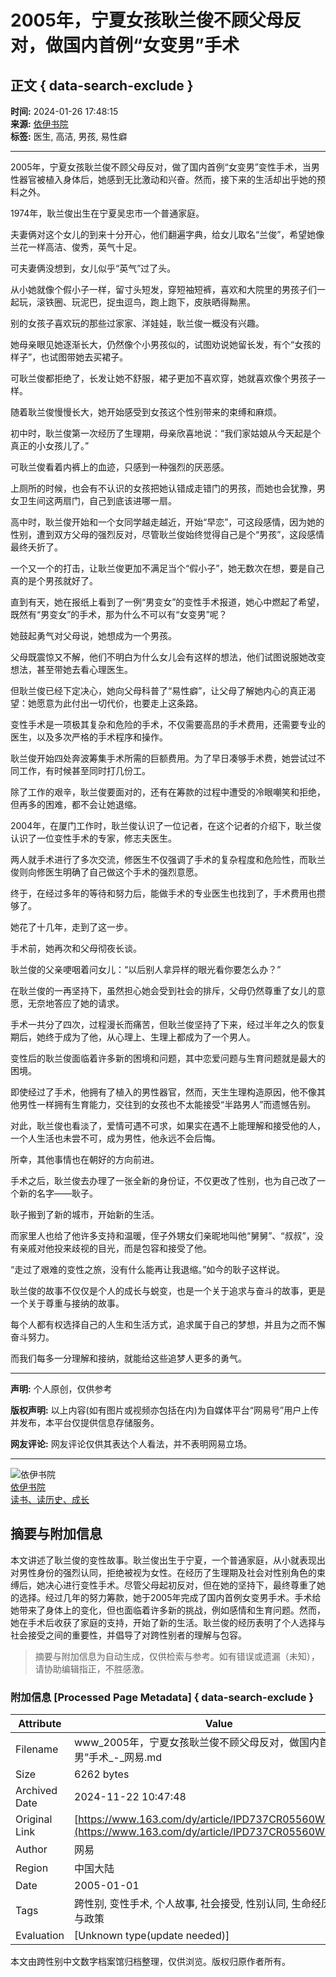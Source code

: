 # 2005年，宁夏女孩耿兰俊不顾父母反对，做国内首例“女变男”手术

## 正文 { data-search-exclude }


**时间:** 2024-01-26 17:48:15  
**来源:** [依伊书院](https://www.163.com/dy/media/T1668932237905.html)  
**标签:** 医生, 高洁, 男孩, 易性癖  

---

2005年，宁夏女孩耿兰俊不顾父母反对，做了国内首例“女变男”变性手术，当男性器官被植入身体后，她感到无比激动和兴奋。然而，接下来的生活却出乎她的预料之外。

1974年，耿兰俊出生在宁夏吴忠市一个普通家庭。

夫妻俩对这个女儿的到来十分开心，他们翻遍字典，给女儿取名“兰俊”，希望她像兰花一样高洁、俊秀，英气十足。

可夫妻俩没想到，女儿似乎“英气”过了头。

从小她就像个假小子一样，留寸头短发，穿短袖短裤，喜欢和大院里的男孩子们一起玩，滚铁圈、玩泥巴，捉虫逗鸟，跑上跑下，皮肤晒得黝黑。

别的女孩子喜欢玩的那些过家家、洋娃娃，耿兰俊一概没有兴趣。

她母亲眼见她逐渐长大，仍然像个小男孩似的，试图劝说她留长发，有个“女孩的样子”，也试图带她去买裙子。

可耿兰俊都拒绝了，长发让她不舒服，裙子更加不喜欢穿，她就喜欢像个男孩子一样。

随着耿兰俊慢慢长大，她开始感受到女孩这个性别带来的束缚和麻烦。

初中时，耿兰俊第一次经历了生理期，母亲欣喜地说：“我们家姑娘从今天起是个真正的小女孩儿了。”

可耿兰俊看着内裤上的血迹，只感到一种强烈的厌恶感。

上厕所的时候，也会有不认识的女孩把她认错成走错门的男孩，而她也会犹豫，男女卫生间这两扇门，自己到底该进哪一扇。

高中时，耿兰俊开始和一个女同学越走越近，开始“早恋”，可这段感情，因为她的性别，遭到双方父母的强烈反对，尽管耿兰俊始终觉得自己是个“男孩”，这段感情最终夭折了。

一个又一个的打击，让耿兰俊更加不满足当个“假小子”，她无数次在想，要是自己真的是个男孩就好了。

直到有天，她在报纸上看到了一例“男变女”的变性手术报道，她心中燃起了希望，既然有“男变女”的手术，那为什么不可以有“女变男”呢？

她鼓起勇气对父母说，她想成为一个男孩。

父母既震惊又不解，他们不明白为什么女儿会有这样的想法，他们试图说服她改变想法，甚至带她去看心理医生。

但耿兰俊已经下定决心，她向父母科普了“易性癖”，让父母了解她内心的真正渴望：她愿意为此付出一切代价，也要走上这条路。

变性手术是一项极其复杂和危险的手术，不仅需要高昂的手术费用，还需要专业的医生，以及多次严格的手术程序和操作。

耿兰俊开始四处奔波筹集手术所需的巨额费用。为了早日凑够手术费，她尝试过不同工作，有时候甚至同时打几份工。

除了工作的艰辛，耿兰俊要面对的，还有在筹款的过程中遭受的冷眼嘲笑和拒绝，但再多的困难，都不会让她退缩。

2004年，在厦门工作时，耿兰俊认识了一位记者，在这个记者的介绍下，耿兰俊认识了一位变性手术的专家，修志夫医生。

两人就手术进行了多次交流，修医生不仅强调了手术的复杂程度和危险性，而耿兰俊则向修医生明确了自己做这个手术的强烈意愿。

终于，在经过多年的等待和努力后，能做手术的专业医生也找到了，手术费用也攒够了。

她花了十几年，走到了这一步。

手术前，她再次和父母彻夜长谈。

耿兰俊的父亲哽咽着问女儿：“以后别人拿异样的眼光看你要怎么办？”

在耿兰俊的一再坚持下，虽然担心她会受到社会的排斥，父母仍然尊重了女儿的意愿，无奈地答应了她的请求。

手术一共分了四次，过程漫长而痛苦，但耿兰俊坚持了下来，经过半年之久的恢复期后，她终于成为了他，从心理上、生理上都成为了一个男人。

变性后的耿兰俊面临着许多新的困境和问题，其中恋爱问题与生育问题就是最大的困境。

即使经过了手术，他拥有了植入的男性器官，然而，天生生理构造原因，他不像其他男性一样拥有生育能力，交往到的女孩也不太能接受“半路男人”而遗憾告别。

对此，耿兰俊也看淡了，爱情可遇不可求，如果实在遇不上能理解和接受他的人，一个人生活也未尝不可，成为男性，他永远不会后悔。

所幸，其他事情也在朝好的方向前进。

手术之后，耿兰俊去办理了一张全新的身份证，不仅更改了性别，也为自己改了一个新的名字——耿子。

耿子搬到了新的城市，开始新的生活。

而家里人也给了他许多支持和温暖，侄子外甥女们亲昵地叫他“舅舅”、“叔叔”，没有亲戚对他投来歧视的目光，而是包容和接受了他。

“走过了艰难的变性之旅，没有什么能再让我退缩。”如今的耿子这样说。

耿兰俊的故事不仅仅是个人的成长与蜕变，也是一个关于追求与奋斗的故事，更是一个关于尊重与接纳的故事。

每个人都有权选择自己的人生和生活方式，追求属于自己的梦想，并且为之而不懈奋斗努力。

而我们每多一分理解和接纳，就能给这些追梦人更多的勇气。

---

**声明:** 个人原创，仅供参考  

**版权声明:** 以上内容(如有图片或视频亦包括在内)为自媒体平台“网易号”用户上传并发布，本平台仅提供信息存储服务。  

**网友评论:** 网友评论仅供其表达个人看法，并不表明网易立场。  

---  

![依伊书院](https://nimg.ws.126.net/?url=http://dingyue.ws.126.net/2022/1120/a3c54576j00rln09d0003d0004g004gp.jpg&thumbnail=160y160&quality=80&type=jpg)  
[依伊书院](https://www.163.com/dy/media/T1668932237905.html)  
[读书、读历史、成长](https://www.163.com/dy/media/T1668932237905.html)
<!-- tcd_original_link https://www.163.com/dy/article/IPD737CR05560WEZ.html -->
## 摘要与附加信息

<!-- tcd_abstract -->
本文讲述了耿兰俊的变性故事。耿兰俊出生于宁夏，一个普通家庭，从小就表现出对男性身份的强烈认同，拒绝被视为女性。在经历了生理期及社会对性别角色的束缚后，她决心进行变性手术。尽管父母起初反对，但在她的坚持下，最终尊重了她的选择。经过几年的努力筹款，她于2005年完成了国内首例女变男手术。手术给她带来了身体上的变化，但也面临着许多新的挑战，例如感情和生育问题。然而，她在手术后收获了家庭的支持，开始了新的生活。耿兰俊的经历表明了个人选择与社会接受之间的重要性，并倡导了对跨性别者的理解与包容。
<!-- tcd_abstract_end -->

> 摘要与附加信息为自动生成，仅供检索与参考。如有错误或遗漏（未知），请协助编辑指正，不胜感激。

### 附加信息 [Processed Page Metadata] { data-search-exclude }

| Attribute       | Value                                  |
|-----------------|----------------------------------------|
| Filename        | www_2005年，宁夏女孩耿兰俊不顾父母反对，做国内首例“女变男”手术_-_网易.md                             |
| Size            | 6262 bytes                           |
| Archived Date   | 2024-11-22 10:47:48                             |
| Original Link   | [https://www.163.com/dy/article/IPD737CR05560WEZ.html](https://www.163.com/dy/article/IPD737CR05560WEZ.html)                       |
| Author          | 网易                               |
| Region          | 中国大陆                               |
| Date            | 2005-01-01                                 |
| Tags            | 跨性别, 变性手术, 个人故事, 社会接受, 性别认同, 生命经历, 法律与政策                                 |
| Evaluation            | [Unknown type(update needed)]                                 |
<!-- tcd_table_end -->

本文由跨性别中文数字档案馆归档整理，仅供浏览。版权归原作者所有。
